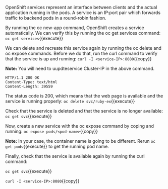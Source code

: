 OpenShift services represent an interface between clients and the actual application running in the pods. A service is an IP:port pair which forwards traffic to backend pods in a round-robin fashion.

By running the oc new-app command, OpenShift creates a service automatically. We can verify this by running the oc get services command:
`oc get services`{{execute}}

We can delete and recreate this service again by running the oc delete and oc expose commands. Before we do that, run the curl command to verify that the service is up and running:
`curl -I <service-IP>:8080`{{copy}}

**Note:** You will need to uupdteservice Cluster-IP in the above command.

```
HTTP/1.1 200 OK
Content-Type: text/html
Content-Length: 39559
```

The status code is 200, which means that the web page is available and the service is running properly:
`oc delete svc/ruby-ex`{{execute}}


Check that the service is deleted and that the service is no longer available:
`oc get svc`{{execute}}


Now, create a new service with the oc expose command by coping and running:
`oc expose pods/<pod-name>`{{copy}}

**Note:** In your case, the container name is going to be different. Rerun `oc get pods`{{execute}} to get the running pod name.

Finally, check that the service is available again by running the curl command:

`oc get svc`{{execute}}

`curl -I <service-IP>:8080`{{copy}}
